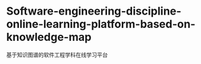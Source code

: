 # Software-engineering-discipline-online-learning-platform-based-on-knowledge-map
基于知识图谱的软件工程学科在线学习平台

